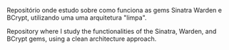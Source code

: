 Repositório onde estudo sobre como funciona as gems Sinatra Warden e BCrypt, utilizando uma uma arquitetura "limpa".

Repository where I study the functionalities of the Sinatra, Warden, and BCrypt gems, using a clean architecture approach.
